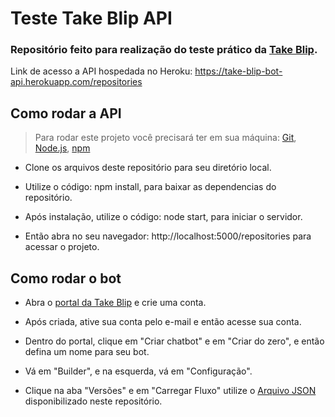 # Teste Take Blip API

### Repositório feito para realização do teste prático da [Take Blip](portal.blip.ai/).

Link de acesso a API hospedada no Heroku: 
https://take-blip-bot-api.herokuapp.com/repositories

## Como rodar a API
> Para rodar este projeto você precisará ter em sua máquina: [Git](https://git-scm.com), [Node.js](https://nodejs.org/pt-br/), [npm](https://docs.npmjs.com/downloading-and-installing-node-js-and-npm)

- Clone os arquivos deste repositório para seu diretório local.

- Utilize o código: npm install, para baixar as dependencias do repositório.

- Após instalação, utilize o código: node start, para iniciar o servidor.

- Então abra no seu navegador: http://localhost:5000/repositories para acessar o projeto.

## Como rodar o bot

- Abra o [portal da Take Blip](portal.blip.ai/) e crie uma conta.

- Após criada, ative sua conta pelo e-mail e então acesse sua conta.

- Dentro do portal, clique em "Criar chatbot" e em "Criar do zero", e então defina um nome para seu bot.

- Vá em "Builder", e na esquerda, vá em  "Configuração".

- Clique na aba "Versões" e em "Carregar Fluxo" utilize o [Arquivo JSON](https://github.com/grabsks/Teste-Take-Blip-API/tree/main/Flow) disponibilizado neste repositório.